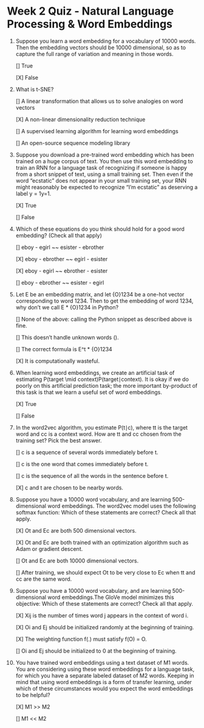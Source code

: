 # Week 2 Quiz - Natural Language Processing & Word Embeddings

1. Suppose you learn a word embedding for a vocabulary of 10000 words. Then the embedding vectors should be 10000 dimensional, so as to capture the full range of variation and meaning in those words.

    [] True

    [X] False

2. What is t-SNE?

    [] A linear transformation that allows us to solve analogies on word vectors

    [X] A non-linear dimensionality reduction technique

    [] A supervised learning algorithm for learning word embeddings

    [] An open-source sequence modeling library

3. Suppose you download a pre-trained word embedding which has been trained on a huge corpus of text. You then use this word embedding to train an RNN for a language task of recognizing if someone is happy from a short snippet of text, using a small training set. Then even if the word “ecstatic” does not appear in your small training set, your RNN might reasonably be expected to recognize “I’m ecstatic” as deserving a label y = 1y=1.

    [X] True

    [] False

4. Which of these equations do you think should hold for a good word embedding? (Check all that apply) 

    [] eboy - egirl ~~ esister - ebrother

    [X] eboy - ebrother ~~ egirl - esister

    [X] eboy - egirl ~~ ebrother - esister

    [] eboy - ebrother ~~ esister - egirl

5. Let E be an embedding matrix, and let {O}1234 be a one-hot vector corresponding to word 1234. Then to get the embedding of word 1234, why don’t we call E * {O}1234 in Python?

    [] None of the above: calling the Python snippet as described above is fine.

    [] This doesn’t handle unknown words (<UNK>).

    [] The correct formula is E^t * {O}1234

    [X] It is computationally wasteful.

6. When learning word embeddings, we create an artificial task of estimating P(target \mid context)P(target∣context). It is okay if we do poorly on this artificial prediction task; the more important by-product of this task is that we learn a useful set of word embeddings.

    [X] True

    [] False

7. In the word2vec algorithm, you estimate P(t∣c), where tt is the target word and cc is a context word. How are tt and cc chosen from the training set? Pick the best answer.

    [] c is a sequence of several words immediately before t.

    [] c is the one word that comes immediately before t.

    [] c is the sequence of all the words in the sentence before t.

    [X] c and t are chosen to be nearby words.

8. Suppose you have a 10000 word vocabulary, and are learning 500-dimensional word embeddings. The word2vec model uses the following softmax function: Which of these statements are correct? Check all that apply.

    [X] Ot and Ec are both 500 dimensional vectors. 

    [X] Ot and Ec are both trained with an optimization algorithm such as Adam or gradient descent. 

    [] Ot and Ec are both 10000 dimensional vectors.

    [] After training, we should expect Ot to be very close to Ec when tt and cc are the same word. 

9. Suppose you have a 10000 word vocabulary, and are learning 500-dimensional word embeddings.The GloVe model minimizes this objective: Which of these statements are correct? Check all that apply.

    [X] Xij is the number of times word j appears in the context of word i.

    [X] Oi and Ej should be initialized randomly at the beginning of training.

    [X] The weighting function f(.) must satisfy f(O) = O.

    [] Oi and Ej should be initialized to 0 at the beginning of training.

10. You have trained word embeddings using a text dataset of M1 words. You are considering using these word embeddings for a language task, for which you have a separate labeled dataset of M2 words. Keeping in mind that using word embeddings is a form of transfer learning, under which of these circumstances would you expect the word embeddings to be helpful?

    [X] M1 >> M2

    [] M1 << M2

